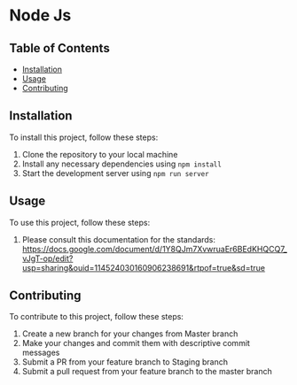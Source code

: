 # Node Js

## Table of Contents

- [Installation](#installation)
- [Usage](#usage)
- [Contributing](#contributing)

## Installation

To install this project, follow these steps:

1. Clone the repository to your local machine
2. Install any necessary dependencies using `npm install`
3. Start the development server using `npm run server`

## Usage

To use this project, follow these steps:

1. Please consult this documentation for the standards: https://docs.google.com/document/d/1Y8QJm7XvwruaEr6BEdKHQCQ7_vJgT-op/edit?usp=sharing&ouid=114524030160906238691&rtpof=true&sd=true

## Contributing

To contribute to this project, follow these steps:

1. Create a new branch for your changes from Master branch
2. Make your changes and commit them with descriptive commit messages
3. Submit a PR from your feature branch to Staging branch
4. Submit a pull request from your feature branch to the master branch
